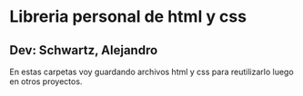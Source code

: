 # Libreria personal de html y css 

## Dev: Schwartz, Alejandro

En estas carpetas voy guardando archivos html y css para reutilizarlo luego en otros proyectos.